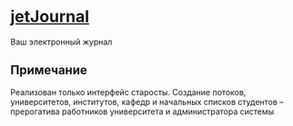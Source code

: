 # [jetJournal](http://justnero.ru)
Ваш электронный журнал

## Примечание
Реализован только интерфейс старосты. Создание потоков, университетов, институтов, кафедр и начальных списков студентов – прерогатива работников университета и администратора системы